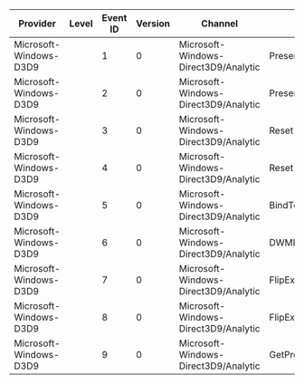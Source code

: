 Provider                |  Level  |  Event ID  |  Version  |  Channel                               |  Task                    |  Opcode  |  Keyword  |  Message
------------------------|---------|------------|-----------|----------------------------------------|--------------------------|----------|-----------|---------
Microsoft-Windows-D3D9  |         |  1         |  0        |  Microsoft-Windows-Direct3D9/Analytic  |  Present                 |  Start   |  Events   |
Microsoft-Windows-D3D9  |         |  2         |  0        |  Microsoft-Windows-Direct3D9/Analytic  |  Present                 |  Stop    |  Events   |
Microsoft-Windows-D3D9  |         |  3         |  0        |  Microsoft-Windows-Direct3D9/Analytic  |  Reset                   |  Start   |  Events   |
Microsoft-Windows-D3D9  |         |  4         |  0        |  Microsoft-Windows-Direct3D9/Analytic  |  Reset                   |  Stop    |  Events   |
Microsoft-Windows-D3D9  |         |  5         |  0        |  Microsoft-Windows-Direct3D9/Analytic  |  BindToDWM               |          |  Events   |
Microsoft-Windows-D3D9  |         |  6         |  0        |  Microsoft-Windows-Direct3D9/Analytic  |  DWMRedirection          |          |  Events   |
Microsoft-Windows-D3D9  |         |  7         |  0        |  Microsoft-Windows-Direct3D9/Analytic  |  FlipExSurfaceTimeout    |          |  Events   |
Microsoft-Windows-D3D9  |         |  8         |  0        |  Microsoft-Windows-Direct3D9/Analytic  |  FlipExSemaphoreTimeout  |          |  Events   |
Microsoft-Windows-D3D9  |         |  9         |  0        |  Microsoft-Windows-Direct3D9/Analytic  |  GetPresentStats         |          |  Events   |